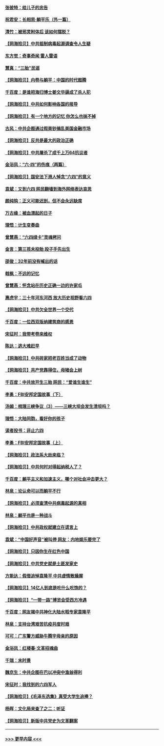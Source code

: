 #### [张彼特：给儿子的忠告](../pages/nsc993/n13018934.md?t=06132202) 
#### [祝君安：长相思‧躺平乐（外一篇）](../pages/nsc993/n13018923.md?t=06132202) 
#### [清竹：被邪灵附体后 该如何摆脱？](../pages/nsc993/n13018877.md?t=06132202) 
#### [【网海拾贝】中共抵制病毒起源调查令人生疑](../pages/nsc993/n13017785.md?t=06132202) 
#### [东方觉：奇事奇闻 雷人雷语](../pages/nsc993/n13017577.md?t=06132202) 
#### [慧真：“三胎”民谣](../pages/nsc993/n13017394.md?t=06132202) 
#### [【网海拾贝】内卷与躺平：中国的时代图腾](../pages/nsc993/n13016128.md?t=06132202) 
#### [千百度：是谁把海归博士姜文华逼成了杀人犯](../pages/nsc993/n13015218.md?t=06132202) 
#### [【网海拾贝】中共如何影响各国的报导](../pages/nsc993/n13012599.md?t=06132202) 
#### [【网海拾贝】有一个地方的记忆 你怎么也抹不掉](../pages/nsc993/n13009802.md?t=06132202) 
#### [古风：中共企图通过假美钞搞乱美国金融市场](../pages/nsc993/n13009626.md?t=06132202) 
#### [【网海拾贝】反共是最大的政治正确](../pages/nsc993/n13007051.md?t=06132202) 
#### [【网海拾贝】中共屠杀了成千上万64抗议者](../pages/nsc993/n13002713.md?t=06132202) 
#### [金浴凤：“六·四”的伤痕（两篇）](../pages/nsc993/n13001719.md?t=06132202) 
#### [【网海拾贝】国安法下港人悼念“六四”的意义](../pages/nsc993/n13001039.md?t=06132202) 
#### [袁斌：又到六四 网民翻墙到海外网络表达哀思](../pages/nsc993/n13000995.md?t=06132202) 
#### [颜纯钩：正义可能迟到，但不会永远缺席](../pages/nsc993/n13000920.md?t=06132202) 
#### [万古缘：被血漂起的日子](../pages/nsc993/n13000914.md?t=06132202) 
#### [理悟：计生变奏曲](../pages/nsc993/n13000414.md?t=06132202) 
#### [曾慧燕：“六四绿卡”灵魂拷问](../pages/nsc993/n13000277.md?t=06132202) 
#### [金言：第三孩未投胎 段子手先出生](../pages/nsc993/n13000215.md?t=06132202) 
#### [邵俊：32年前没有喊出的话](../pages/nsc993/n13000181.md?t=06132202) 
#### [戟枫：不远的记忆](../pages/nsc993/n13000121.md?t=06132202) 
#### [曾慧燕：怀念站在历史正确一边的许家屯](../pages/nsc993/n13000073.md?t=06132202) 
#### [惠虎宇：三十年河东河西 放大历史视野看六四](../pages/nsc993/n13000018.md?t=06132202) 
#### [【网海拾贝】中共欠全世界一个交代](../pages/nsc993/n12998706.md?t=06132202) 
#### [千百度：一位西双版纳建筑商的感恩](../pages/nsc993/n12998487.md?t=06132202) 
#### [宋征时：我带考卷来维权](../pages/nsc993/n12994088.md?t=06132202) 
#### [陈达：逃大难赶早](../pages/nsc993/n12993569.md?t=06132202) 
#### [【网海拾贝】中共砖家把老百姓当成了动物](../pages/nsc993/n12993483.md?t=06132202) 
#### [【网海拾贝】共产党靠得住，母猪会上树](../pages/nsc993/n12990730.md?t=06132202) 
#### [千百度：中共放开生三胎 网民：“爱谁生谁生”](../pages/nsc993/n12990644.md?t=06132202) 
#### [李勇：FBI安邦定国故事（下）](../pages/nsc993/n12987854.md?t=06132202) 
#### [汤姆：梳理三峡争议（3）——三峡大坝会发生溃坝吗？](../pages/nsc993/n12989806.md?t=06132202) 
#### [理悟：大陆同胞，看好你的孩子](../pages/nsc993/n12989778.md?t=06132202) 
#### [读者投书：非止六四](../pages/nsc993/n12989673.md?t=06132202) 
#### [李勇：FBI安邦定国故事（上）](../pages/nsc993/n12987749.md?t=06132202) 
#### [【网海拾贝】政法系大劫来临？](../pages/nsc993/n12987596.md?t=06132202) 
#### [【网海拾贝】中共何时对得起纳税人了？](../pages/nsc993/n12985578.md?t=06132202) 
#### [千百度：躺平主义和加速主义，哪个对社会冲击更大？](../pages/nsc993/n12985512.md?t=06132202) 
#### [林泉：论认命可以而躺平不行](../pages/nsc993/n12985505.md?t=06132202) 
#### [【网海拾贝】必须查清中共病毒起源的真相](../pages/nsc993/n12984276.md?t=06132202) 
#### [林泉：躺平也是一种战斗](../pages/nsc993/n12984194.md?t=06132202) 
#### [【网海拾贝】中共政权就建立在谎言上](../pages/nsc993/n12981880.md?t=06132202) 
#### [袁斌：“中国好声音”被叫停 网友：内地娱乐要完了](../pages/nsc993/n12981826.md?t=06132202) 
#### [【网海拾贝】只因你生在红色中国](../pages/nsc993/n12979096.md?t=06132202) 
#### [【网海拾贝】中共党史就是土匪发家史](../pages/nsc993/n12976478.md?t=06132202) 
#### [方能达：假借追悼袁隆平 中共虚情散臊腥](../pages/nsc993/n12976396.md?t=06132202) 
#### [【网海拾贝】14亿人到底是吃什么吃饱的？](../pages/nsc993/n12974125.md?t=06132202) 
#### [【网海拾贝】“一带一路”博览会受西方冷遇](../pages/nsc993/n12971787.md?t=06132202) 
#### [千百度：网友揭中共神化大陆水稻专家袁隆平](../pages/nsc993/n12971733.md?t=06132202) 
#### [林泉：支持台湾艰苦抗疫共度时艰](../pages/nsc993/n12971350.md?t=06132202) 
#### [可可：广东警方威胁牛腾宇母亲的原因](../pages/nsc993/n12971100.md?t=06132202) 
#### [金浴凤：红楼春·文革招魂曲](../pages/nsc993/n12970354.md?t=06132202) 
#### [千瑞：末时景](../pages/nsc993/n12970337.md?t=06132202) 
#### [魏京生：中共企图在巴以冲突中渔翁得利](../pages/nsc993/n12970286.md?t=06132202) 
#### [宋征时：我找到的六四军人](../pages/nsc993/n12970213.md?t=06132202) 
#### [【网海拾贝】《毛泽东选集》真受大学生追捧？](../pages/nsc993/n12968779.md?t=06132202) 
#### [杨晖：文化局来查了之二：听证](../pages/nsc993/n12966528.md?t=06132202) 
#### [【网海拾贝】新版中共党史为文革翻案](../pages/nsc993/n12967526.md?t=06132202) 

----
#### [ >>> 更早内容 <<< ](../indexes/nsc993-earlier.md)
